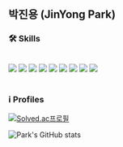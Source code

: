 <div>
    <h2>박진용 (JinYong Park)</h2>
</div>
<div>
    <h3>🛠️ Skills</h3>
</div>
<br/>
<div>
    <img src="https://img.shields.io/badge/Java-007396?style=flat-square&logo=Java&logoColor=white">
    <img src="https://img.shields.io/badge/Python-3776AB?style=flat-square&logo=Python&logoColor=white" />
    <img src="https://img.shields.io/badge/C/C++-4479A1?style=flat-square&logo=C/c++&logoColor=white"/>
    <img src="https://img.shields.io/badge/SpringBoot-6DB33F?style=flat-square&logo=Spring&logoColor=white">
    <img src="https://img.shields.io/badge/Mysql-4479A1?style=flat-square&amp;logo=Mysql&amp;logoColor=white">
    <img src="https://img.shields.io/badge/Docker-2496ED?style=flat-square&logo=Docker&logoColor=white" />
    <img src="https://img.shields.io/badge/Jenkins-D24939?style=flat-square&logo=Jenkins&logoColor=white" />
    <img src="https://img.shields.io/badge/Github-181717?style=flat-square&logo=github&logoColor=white">
    <img src="https://img.shields.io/badge/Intellij-000000?style=flat-square&logo=Intellij IDEA&logoColor=white" />
</div>

<br/>
<div>
    <h3>ℹ️ Profiles</h3>
</div>


[![Solved.ac프로필](http://mazassumnida.wtf/api/v2/generate_badge?boj=mej1406)](https://solved.ac/mej1406)

![Park's GitHub stats](https://github-readme-stats.vercel.app/api?username=CatJelly&show_icons=true&theme=blue-green)

<!--
**CatJelly/CatJelly** is a ✨ _special_ ✨ repository because its `README.md` (this file) appears on your GitHub profile.

Here are some ideas to get you started:

- 🔭 I’m currently working on ...
- 🌱 I’m currently learning ...
- 👯 I’m looking to collaborate on ...
- 🤔 I’m looking for help with ...
- 💬 Ask me about ...
- 📫 How to reach me: ...
- 😄 Pronouns: ...
- ⚡ Fun fact: ...
-->
